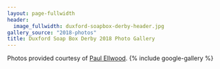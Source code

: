 ```yaml
---
layout: page-fullwidth
header:
  image_fullwidth: duxford-soapbox-derby-header.jpg
gallery_source: "2018-photos"
title: Duxford Soap Box Derby 2018 Photo Gallery
---
```

Photos provided courtesy of [Paul Ellwood](https://www.ellwoodsimages.co.uk).
{% include google-gallery %}
